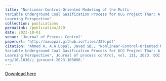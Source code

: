 ```yaml
---
title: "Nonlinear-Control-Oriented Modeling of the Multi-
Variable Underground Coal Gasification Process for UCG Project Thar: A Machine
Learning Perspective"
collection: publications
permalink: /publication/J29
date: 2023-10-01
venue: 'Journal of Process Control'
paperurl: 'http://aauppal.github.io/files/J29.pdf'
citation: 'Ahmed A, A.A.Uppal, Javed SB., "Nonlinear-Control-Oriented Modeling of the Multi-
Variable Underground Coal Gasification Process for UCG Project Thar: A Machine
Learning Perspective", Journal of process control, vol. 131, 2023, DOI:https://doi.
org/10.1016/j.jprocont.2023.103090.'
---
```

[Download here](http://aauppal.github.io/files/J29.pdf)


